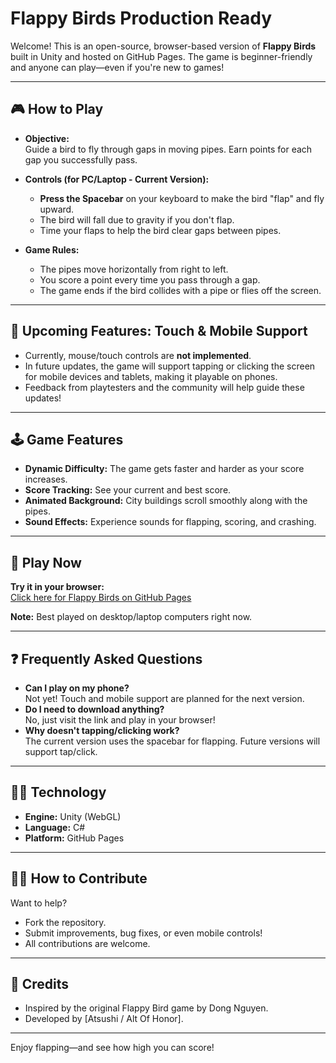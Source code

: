 # Flappy Birds Production Ready

Welcome! This is an open-source, browser-based version of **Flappy Birds** built in Unity and hosted on GitHub Pages. The game is beginner-friendly and anyone can play—even if you're new to games!

---

## 🎮 How to Play

- **Objective:**  
  Guide a bird to fly through gaps in moving pipes. Earn points for each gap you successfully pass.

- **Controls (for PC/Laptop - Current Version):**  
  - **Press the Spacebar** on your keyboard to make the bird "flap" and fly upward.
  - The bird will fall due to gravity if you don't flap.
  - Time your flaps to help the bird clear gaps between pipes.

- **Game Rules:**  
  - The pipes move horizontally from right to left.
  - You score a point every time you pass through a gap.
  - The game ends if the bird collides with a pipe or flies off the screen.

---

## 🚀 Upcoming Features: Touch & Mobile Support

- Currently, mouse/touch controls are **not implemented**.
- In future updates, the game will support tapping or clicking the screen for mobile devices and tablets, making it playable on phones.
- Feedback from playtesters and the community will help guide these updates!

---

## 🕹️ Game Features

- **Dynamic Difficulty:** The game gets faster and harder as your score increases.
- **Score Tracking:** See your current and best score.
- **Animated Background:** City buildings scroll smoothly along with the pipes.
- **Sound Effects:** Experience sounds for flapping, scoring, and crashing.

---

## 📱 Play Now

**Try it in your browser:**  
[Click here for Flappy Birds on GitHub Pages](https://atsushiakaraju.github.io/FlappyBirds/)

**Note:** Best played on desktop/laptop computers right now.

---

## ❓ Frequently Asked Questions

- **Can I play on my phone?**  
  Not yet! Touch and mobile support are planned for the next version.
- **Do I need to download anything?**  
  No, just visit the link and play in your browser!
- **Why doesn't tapping/clicking work?**  
  The current version uses the spacebar for flapping. Future versions will support tap/click.

---

## 👩‍💻 Technology

- **Engine:** Unity (WebGL)
- **Language:** C#
- **Platform:** GitHub Pages

---

## 🧑‍🔬 How to Contribute

Want to help?  
- Fork the repository.
- Submit improvements, bug fixes, or even mobile controls!
- All contributions are welcome.

---

## 🙏 Credits

- Inspired by the original Flappy Bird game by Dong Nguyen.
- Developed by [Atsushi / Alt Of Honor].

---

Enjoy flapping—and see how high you can score!
